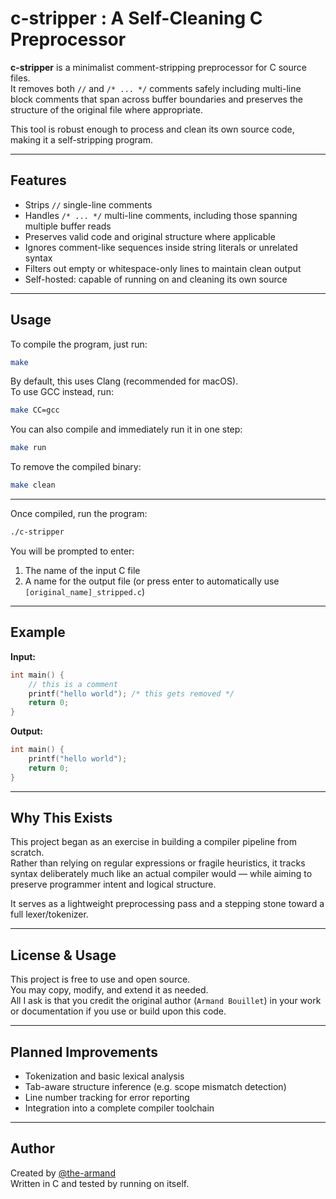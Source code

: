 # c-stripper : A Self-Cleaning C Preprocessor

**c-stripper** is a minimalist comment-stripping preprocessor for C source files.  
It removes both `//` and `/* ... */` comments safely including multi-line block comments that span across buffer boundaries and preserves the structure of the original file where appropriate.

This tool is robust enough to process and clean its own source code, making it a self-stripping program.

---

## Features
- Strips `//` single-line comments
- Handles `/* ... */` multi-line comments, including those spanning multiple buffer reads
- Preserves valid code and original structure where applicable
- Ignores comment-like sequences inside string literals or unrelated syntax
- Filters out empty or whitespace-only lines to maintain clean output
- Self-hosted: capable of running on and cleaning its own source

---

## Usage

To compile the program, just run:

```bash
make
```

By default, this uses Clang (recommended for macOS).  
To use GCC instead, run:

```bash
make CC=gcc
```

You can also compile and immediately run it in one step:

```bash
make run
```

To remove the compiled binary:

```bash
make clean
```

---

Once compiled, run the program:

```bash
./c-stripper
```

You will be prompted to enter:
1. The name of the input C file
2. A name for the output file (or press enter to automatically use `[original_name]_stripped.c`)

---

## Example

**Input:**

```c
int main() {
	// this is a comment
	printf("hello world"); /* this gets removed */
	return 0;
}
```

**Output:**

```c
int main() {
	printf("hello world");
	return 0;
}
```

---

## Why This Exists

This project began as an exercise in building a compiler pipeline from scratch.  
Rather than relying on regular expressions or fragile heuristics, it tracks syntax deliberately much like an actual compiler would — while aiming to preserve programmer intent and logical structure.

It serves as a lightweight preprocessing pass and a stepping stone toward a full lexer/tokenizer.

---

## License & Usage

This project is free to use and open source.  
You may copy, modify, and extend it as needed.  
All I ask is that you credit the original author (`Armand Bouillet`) in your work or documentation if you use or build upon this code.

---

## Planned Improvements

- Tokenization and basic lexical analysis
- Tab-aware structure inference (e.g. scope mismatch detection)
- Line number tracking for error reporting
- Integration into a complete compiler toolchain

---

## Author

Created by [@the-armand](https://github.com/the-armand)  
Written in C and tested by running on itself.

